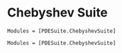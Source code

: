 # Chebyshev Suite

```@index
Modules = [PDESuite.ChebyshevSuite]
```

```@autodocs
Modules = [PDESuite.ChebyshevSuite]
```

```@bibliography
```
